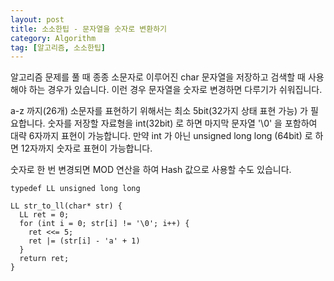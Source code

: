 ```yaml
---
layout: post
title: 소소한팁 - 문자열을 숫자로 변환하기
category: Algorithm
tag: [알고리즘, 소소한팁]
---
```


알고리즘 문제를 풀 때 종종 소문자로 이루어진 char 문자열을 저장하고 검색할 때 사용해야 하는 경우가 있습니다. 이런 경우 문자열을 숫자로 변경하면 다루기가 쉬워집니다.

a-z 까지(26개) 소문자를 표현하기 위해서는 최소 5bit(32가지 상태 표현 가능) 가 필요합니다. 숫자를 저장할 자료형을 int(32bit) 로 하면 마지막 문자열 '\0' 을 포함하여 대략 6자까지 표현이 가능합니다. 만약 int 가 아닌 unsigned long long (64bit) 로 하면 12자까지 숫자로 표현이 가능합니다. 

<div class="message">
숫자로 한 번 변경되면 MOD 연산을 하여 Hash 값으로 사용할 수도 있습니다.
</div>

```
typedef LL unsigned long long

LL str_to_ll(char* str) {
  LL ret = 0;
  for (int i = 0; str[i] != '\0'; i++) {
    ret <<= 5;
    ret |= (str[i] - 'a' + 1)
  }
  return ret;
}
```
